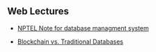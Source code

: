 ## Web Lectures

- [NPTEL Note for database managment system](https://archive.nptel.ac.in/courses/106/105/106105175/)

- [Blockchain vs. Traditional Databases](https://intellipaat.com/blog/tutorial/blockchain-tutorial/blockchain-database/#:~:text=A%20blockchain%20database%20is%20a,the%20transactions%20in%20that%20block.)